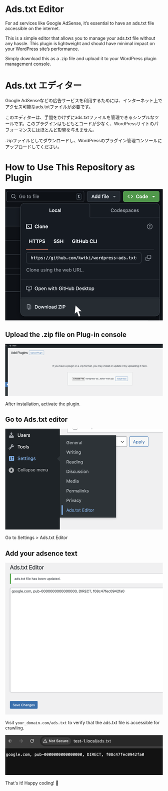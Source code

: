 # Ads.txt Editor

For ad services like Google AdSense, it’s essential to have an ads.txt file accessible on the internet.

This is a simple editor that allows you to manage your ads.txt file without any hassle. This plugin is lightweight and should have minimal impact on your WordPress site’s performance.

Simply download this as a .zip file and upload it to your WordPress plugin management console.

# Ads.txt エディター

Google AdSenseなどの広告サービスを利用するためには、インターネット上でアクセス可能なads.txtファイルが必要です。

このエディターは、手間をかけずにads.txtファイルを管理できるシンプルなツールです。このプラグインはもともとコードが少なく、WordPressサイトのパフォーマンスにはほとんど影響を与えません。

.zipファイルとしてダウンロードし、WordPressのプラグイン管理コンソールにアップロードしてください。

# How to Use This Repository as Plugin

![alt text](./assets/download-as-zip.png)

## Upload the .zip file on Plug-in console

![](assets/20240904_165002_image.png)

After installation, activate the plugin.

## Go to Ads.txt editor

![](assets/20240904_165259_image.png)

Go to Settings > Ads.txt Editor

## Add your adsence text

![](assets/20240904_165446_image.png)

Visit `your_domain.com/ads.txt` to verify that the ads.txt file is accessible for crawling.

![](assets/20240904_165606_image.png)

That's it! Happy coding! 🎉